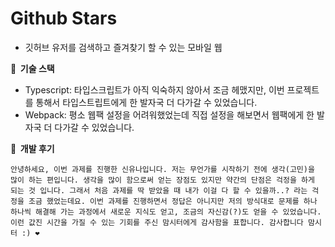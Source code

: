 # Github Stars

- 깃허브 유저를 검색하고 즐겨찾기 할 수 있는 모바일 웹

**🎁 &nbsp;기술 스택**

- Typescript: 타입스크립트가 아직 익숙하지 않아서 조금 헤맸지만, 이번 프로젝트를 통해서 타입스트립트에게 한 발자국 더 다가갈 수 있었습니다.
- Webpack: 평소 웹팩 설정을 어려워했었는데 직접 설정을 해보면서 웹팩에게 한 발자국 더 다가갈 수 있었습니다.

**💬 &nbsp;개발 후기**

    안녕하세요, 이번 과제를 진행한 신유나입니다. 저는 무언가를 시작하기 전에 생각(고민)을 많이 하는 편입니다. 생각을 많이 함으로써 얻는 장점도 있지만 약간의 단점은 걱정을 하게 되는 것 입니다. 그래서 처음 과제를 딱 받았을 때 내가 이걸 다 할 수 있을까..? 라는 걱정을 조금 했었는데요. 이번 과제를 진행하면서 정답은 아니지만 저의 방식대로 문제를 하나 하나씩 해결해 가는 과정에서 새로운 지식도 얻고, 조금의 자신감(?)도 얻을 수 있었습니다. 이런 값진 시간을 가질 수 있는 기회를 주신 맘시터에게 감사함을 표합니다. 감사합니다 맘시터 :) ❤️
